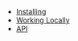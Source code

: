 - [Installing](/docs/Installing)
- [Working Locally](/docs/WorkingLocally)
- [API](/docs/api/README)
